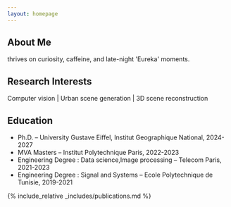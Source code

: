 ```yaml
---
layout: homepage
---
```


## About Me
thrives on curiosity, caffeine, and late-night 'Eureka' moments.


## Research Interests

Computer vision | Urban scene generation | 3D scene reconstruction 

## Education
- Ph.D. – University Gustave Eiffel, Institut Geographique National, 2024-2027
- MVA Masters  – Institut Polytechnique Paris, 2022-2023
- Engineering Degree : Data science,Image processing – Telecom Paris, 2021-2023
- Engineering Degree : Signal and Systems – Ecole Polytechnique de Tunisie, 2019-2021



{% include_relative _includes/publications.md %}


<br>
<div style="pointer-events: none;">
<script type='text/javascript' id='clustrmaps' src='//cdn.clustrmaps.com/map_v2.js?cl=160c98&w=400&t=tt&d=Dpxdrc4AFLYPcA-vwWuwzCFnPW278vQEnjX3wtFIibY&co=ffffff&ct=000000&cmo=3acc3a&cmn=ff5353'></script>
</div>
